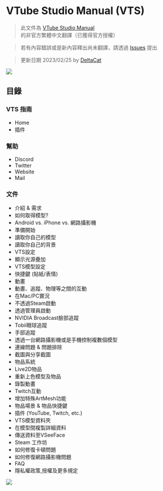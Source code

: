 # VTube Studio Manual (VTS)
> 此文件為 [VTube Studio Manual](https://github.com/DenchiSoft/VTubeStudio/wiki) 的非官方繁體中文翻譯（已獲得官方授權）

> 若有內容錯誤或是新內容釋出尚未翻譯，請透過 [Issues](https://github.com/DeltaCatIsGuilty/awsome-vtuber-tool/issues) 提出

> 更新日期 2023/02/25 by [DeltaCat](https://github.com/DeltaCatIsGuilty)

![](https://raw.githubusercontent.com/wiki/DenchiSoft/VTubeStudio/logo/vts_logo_with_name.png)

## 目錄

### VTS 指南
- Home
- 插件

### 幫助
- Discord
- Twitter
- Website
- Mail

### 文件
* 介紹 & 需求
* 如何取得模型?
* Android vs. iPhone vs. 網路攝影機
* 準備開始
* 讀取你自己的模型
* 讀取你自己的背景
* VTS設定
* 顯示光源疊加
* VTS模型設定
* 快捷鍵 (貼紙/表情)
* 動畫
* 動畫、追蹤、物理等之間的互動
* 在Mac/PC實況
* 不透過Steam啟動
* 透過管理員啟動
* NVIDIA Broadcast臉部追蹤
* Tobii眼球追蹤
* 手部追蹤
* 透過一台網路攝影機或是手機控制複數個模型
* 連線問題 & 問題排除
* 截圖與分享截圖
* 物品系統
* Live2D物品
* 重新上色模型及物品
* 錄製動畫
* Twitch互動
* 增加特殊ArtMesh功能
* 物品場景 & 物品快捷鍵
* 插件 (YouTube, Twitch, etc.)
* VTS模型資料夾
* 在模型間複製詳細資料
* 傳送資料至VSeeFace
* Steam 工作坊
* 如何修復卡頓問題
* 如何修復網路攝影機問題
* FAQ
* 隱私權政策,授權及更多規定

[![](https://raw.githubusercontent.com/wiki/DenchiSoft/VTubeStudio/img/akari_fly_all_sequence_small.png)](https://github.com/DenchiSoft/VTubeStudio/wiki/_Secret-Page)



